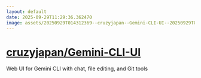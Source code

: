 ```yaml
---
layout: default
date: 2025-09-29T11:29:36.362470
image: assets/20250929T014312369--cruzyjapan--Gemini-CLI-UI--20250929T015406713--cropped.png
---
```


# [cruzyjapan/Gemini-CLI-UI](https://github.com/cruzyjapan/Gemini-CLI-UI)

Web UI for Gemini CLI with chat, file editing, and Git tools
